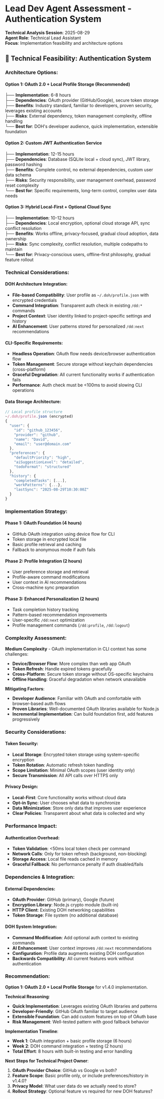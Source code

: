 # Lead Dev Agent Assessment - Authentication System

**Technical Analysis Session**: 2025-08-29  
**Agent Role**: Technical Lead Assistant  
**Focus**: Implementation feasibility and architecture options  

## 🔧 **Technical Feasibility: Authentication System**

### **Architecture Options**:

#### **Option 1: OAuth 2.0 + Local Profile Storage** (Recommended)
├── **Implementation**: 6-8 hours  
├── **Dependencies**: OAuth provider (GitHub/Google), secure token storage  
├── **Benefits**: Industry standard, familiar to developers, proven security, leverages existing accounts  
├── **Risks**: External dependency, token management complexity, offline handling  
└── **Best for**: DOH's developer audience, quick implementation, extensible foundation  

#### **Option 2: Custom JWT Authentication Service**
├── **Implementation**: 12-15 hours  
├── **Dependencies**: Database (SQLite local + cloud sync), JWT library, password hashing  
├── **Benefits**: Complete control, no external dependencies, custom user data schema  
├── **Risks**: Security responsibility, user management overhead, password reset complexity  
└── **Best for**: Specific requirements, long-term control, complex user data needs  

#### **Option 3: Hybrid Local-First + Optional Cloud Sync**
├── **Implementation**: 10-12 hours  
├── **Dependencies**: Local encryption, optional cloud storage API, sync conflict resolution  
├── **Benefits**: Works offline, privacy-focused, gradual cloud adoption, data ownership  
├── **Risks**: Sync complexity, conflict resolution, multiple codepaths to maintain  
└── **Best for**: Privacy-conscious users, offline-first philosophy, gradual feature rollout  

### **Technical Considerations**:

#### **DOH Architecture Integration**:
- **File-based Compatibility**: User profile as `~/.doh/profile.json` with encrypted credentials
- **Command Integration**: Transparent auth check in existing `/dd:*` commands  
- **Project Context**: User identity linked to project-specific settings and history
- **AI Enhancement**: User patterns stored for personalized `/dd:next` recommendations

#### **CLI-Specific Requirements**:
- **Headless Operation**: OAuth flow needs device/browser authentication flow
- **Token Management**: Secure storage without keychain dependencies (cross-platform)
- **Graceful Degradation**: All current functionality works if authentication fails
- **Performance**: Auth check must be <100ms to avoid slowing CLI operations

#### **Data Storage Architecture**:
```javascript
// Local profile structure
~/.doh/profile.json (encrypted)
{
  "user": {
    "id": "github_123456", 
    "provider": "github",
    "name": "David",
    "email": "user@domain.com"
  },
  "preferences": {
    "defaultPriority": "high",
    "aiSuggestionLevel": "detailed",
    "todoFormat": "structured"
  },
  "history": {
    "completedTasks": [...],
    "workPatterns": {...},
    "lastSync": "2025-08-29T10:30:00Z"
  }
}
```

### **Implementation Strategy**:

#### **Phase 1: OAuth Foundation (4 hours)**
- GitHub OAuth integration using device flow for CLI
- Token storage in encrypted local file
- Basic profile retrieval and caching
- Fallback to anonymous mode if auth fails

#### **Phase 2: Profile Integration (2 hours)**  
- User preference storage and retrieval
- Profile-aware command modifications
- User context in AI recommendations
- Cross-machine sync preparation

#### **Phase 3: Enhanced Personalization (2 hours)**
- Task completion history tracking  
- Pattern-based recommendation improvements
- User-specific `/dd:next` optimization
- Profile management commands (`/dd:profile`, `/dd:logout`)

### **Complexity Assessment**:

**Medium Complexity** - OAuth implementation in CLI context has some challenges:
- **Device/Browser Flow**: More complex than web app OAuth
- **Token Refresh**: Handle expired tokens gracefully  
- **Cross-Platform**: Secure token storage without OS-specific keychains
- **Offline Handling**: Graceful degradation when network unavailable

**Mitigating Factors**:
- **Developer Audience**: Familiar with OAuth and comfortable with browser-based auth flows
- **Proven Libraries**: Well-documented OAuth libraries available for Node.js
- **Incremental Implementation**: Can build foundation first, add features progressively

### **Security Considerations**:

#### **Token Security**:
- **Local Storage**: Encrypted token storage using system-specific encryption
- **Token Rotation**: Automatic refresh token handling
- **Scope Limitation**: Minimal OAuth scopes (user identity only)
- **Secure Transmission**: All API calls over HTTPS only

#### **Privacy Design**:
- **Local-First**: Core functionality works without cloud data
- **Opt-in Sync**: User chooses what data to synchronize
- **Data Minimization**: Store only data that improves user experience
- **Clear Policies**: Transparent about what data is collected and why

### **Performance Impact**:

#### **Authentication Overhead**:
- **Token Validation**: <50ms local token check per command
- **Network Calls**: Only for token refresh (background, non-blocking)  
- **Storage Access**: Local file reads cached in memory
- **Graceful Fallback**: No performance penalty if auth disabled/fails

### **Dependencies & Integration**:

#### **External Dependencies**:
- **OAuth Provider**: GitHub (primary), Google (future)
- **Encryption Library**: Node.js crypto module (built-in)
- **HTTP Client**: Existing DOH networking capabilities
- **Token Storage**: File system (no additional database)

#### **DOH System Integration**:
- **Command Modification**: Add optional auth context to existing commands
- **AI Enhancement**: User context improves `/dd:next` recommendations  
- **Configuration**: Profile data augments existing DOH configuration
- **Backwards Compatibility**: All current features work without authentication

### **Recommendation**:

**Option 1: OAuth 2.0 + Local Profile Storage** for v1.4.0 implementation.

**Technical Reasoning**:
- **Quick Implementation**: Leverages existing OAuth libraries and patterns
- **Developer-Friendly**: GitHub OAuth familiar to target audience
- **Extensible Foundation**: Can add custom features on top of OAuth base
- **Risk Management**: Well-tested pattern with good fallback behavior

**Implementation Timeline**:
- **Week 1**: OAuth integration + basic profile storage (6 hours)
- **Week 2**: DOH command integration + testing (2 hours)  
- **Total Effort**: 8 hours with built-in testing and error handling

**Next Steps for Technical Project Owner**:
1. **OAuth Provider Choice**: GitHub vs Google vs both?
2. **Feature Scope**: Basic profile only, or include preferences/history in v1.4.0?
3. **Privacy Model**: What user data do we actually need to store?
4. **Rollout Strategy**: Optional feature vs required for new DOH features?